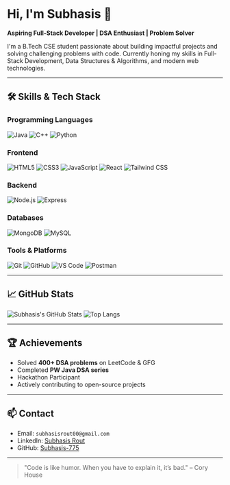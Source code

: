 # Hi, I'm Subhasis 👋
**Aspiring Full-Stack Developer | DSA Enthusiast | Problem Solver**  

I'm a B.Tech CSE student passionate about building impactful projects and solving challenging problems with code. Currently honing my skills in Full-Stack Development, Data Structures & Algorithms, and modern web technologies.  

---

## 🛠️ Skills & Tech Stack

### **Programming Languages**
![Java](https://img.shields.io/badge/Java-ED8B00?style=for-the-badge&logo=java&logoColor=white)
![C++](https://img.shields.io/badge/C++-00599C?style=for-the-badge&logo=c%2B%2B&logoColor=white)
![Python](https://img.shields.io/badge/Python-3776AB?style=for-the-badge&logo=python&logoColor=white)

### **Frontend**
![HTML5](https://img.shields.io/badge/HTML5-E34F26?style=for-the-badge&logo=html5&logoColor=white)
![CSS3](https://img.shields.io/badge/CSS3-1572B6?style=for-the-badge&logo=css3&logoColor=white)
![JavaScript](https://img.shields.io/badge/JavaScript-F7DF1E?style=for-the-badge&logo=javascript&logoColor=black)
![React](https://img.shields.io/badge/React-61DAFB?style=for-the-badge&logo=react&logoColor=black)
![Tailwind CSS](https://img.shields.io/badge/Tailwind_CSS-06B6D4?style=for-the-badge&logo=tailwind-css&logoColor=white)

### **Backend**
![Node.js](https://img.shields.io/badge/Node.js-339933?style=for-the-badge&logo=node.js&logoColor=white)
![Express](https://img.shields.io/badge/Express.js-000000?style=for-the-badge&logo=express&logoColor=white)

### **Databases**
![MongoDB](https://img.shields.io/badge/MongoDB-47A248?style=for-the-badge&logo=mongodb&logoColor=white)
![MySQL](https://img.shields.io/badge/MySQL-4479A1?style=for-the-badge&logo=mysql&logoColor=white)

### **Tools & Platforms**
![Git](https://img.shields.io/badge/Git-F05032?style=for-the-badge&logo=git&logoColor=white)
![GitHub](https://img.shields.io/badge/GitHub-181717?style=for-the-badge&logo=github&logoColor=white)
![VS Code](https://img.shields.io/badge/VS_Code-0078D7?style=for-the-badge&logo=visual-studio-code&logoColor=white)
![Postman](https://img.shields.io/badge/Postman-FF6C37?style=for-the-badge&logo=postman&logoColor=white)

---


## 📈 GitHub Stats
![Subhasis's GitHub Stats](https://github-readme-stats.vercel.app/api?username=Subhasis-775&show_icons=true&theme=radical&count_private=true)
![Top Langs](https://github-readme-stats.vercel.app/api/top-langs/?username=Subhasis-775&layout=compact&theme=radical)

---

## 🏆 Achievements
- Solved **400+ DSA problems** on LeetCode & GFG  
- Completed **PW Java DSA series**  
- Hackathon Participant  
- Actively contributing to open-source projects  

---

## 📫 Contact
- Email: `subhasisrout00@gmail.com`  
- LinkedIn: [Subhasis Rout](https://www.linkedin.com/in/subhasis-rout-3b22892a5)  
- GitHub: [Subhasis-775](https://github.com/Subhasis-775)  

---

> "Code is like humor. When you have to explain it, it’s bad." – Cory House

